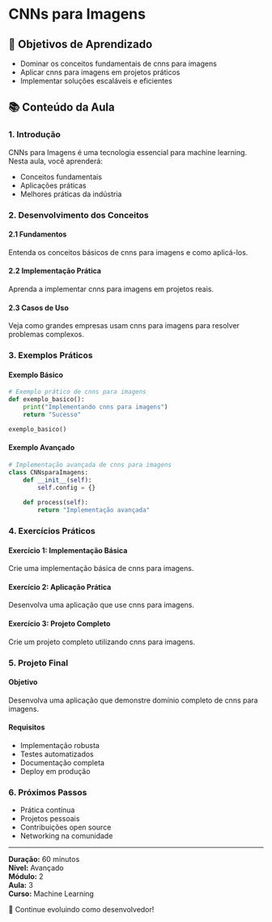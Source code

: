 # CNNs para Imagens

## 🎯 Objetivos de Aprendizado
- Dominar os conceitos fundamentais de cnns para imagens
- Aplicar cnns para imagens em projetos práticos
- Implementar soluções escaláveis e eficientes

## 📚 Conteúdo da Aula

### 1. Introdução
CNNs para Imagens é uma tecnologia essencial para machine learning. Nesta aula, você aprenderá:

- Conceitos fundamentais
- Aplicações práticas
- Melhores práticas da indústria

### 2. Desenvolvimento dos Conceitos

#### 2.1 Fundamentos
Entenda os conceitos básicos de cnns para imagens e como aplicá-los.

#### 2.2 Implementação Prática
Aprenda a implementar cnns para imagens em projetos reais.

#### 2.3 Casos de Uso
Veja como grandes empresas usam cnns para imagens para resolver problemas complexos.

### 3. Exemplos Práticos

#### Exemplo Básico
```python
# Exemplo prático de cnns para imagens
def exemplo_basico():
    print("Implementando cnns para imagens")
    return "Sucesso"

exemplo_basico()
```

#### Exemplo Avançado
```python
# Implementação avançada de cnns para imagens
class CNNsparaImagens:
    def __init__(self):
        self.config = {}
    
    def process(self):
        return "Implementação avançada"
```

### 4. Exercícios Práticos

#### Exercício 1: Implementação Básica
Crie uma implementação básica de cnns para imagens.

#### Exercício 2: Aplicação Prática
Desenvolva uma aplicação que use cnns para imagens.

#### Exercício 3: Projeto Completo
Crie um projeto completo utilizando cnns para imagens.

### 5. Projeto Final

#### Objetivo
Desenvolva uma aplicação que demonstre domínio completo de cnns para imagens.

#### Requisitos
- Implementação robusta
- Testes automatizados
- Documentação completa
- Deploy em produção

### 6. Próximos Passos

- Prática contínua
- Projetos pessoais
- Contribuições open source
- Networking na comunidade

---

**Duração:** 60 minutos  
**Nível:** Avançado  
**Módulo:** 2  
**Aula:** 3  
**Curso:** Machine Learning

🎉 Continue evoluindo como desenvolvedor!
